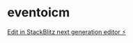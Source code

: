 # eventoicm

[Edit in StackBlitz next generation editor ⚡️](https://stackblitz.com/~/github.com/castromentor01/eventoicm)
